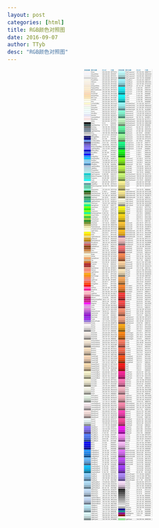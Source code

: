 ```yaml
---
layout: post
categories: [html]
title: RGB颜色对照图
date: 2016-09-07
author: TTyb
desc: "RGB颜色对照图"
---
```


<p style="text-align:center"><img src="/static/postimage/html/rgb/996148-20160907135722941-1305139101.jpg"/></p>